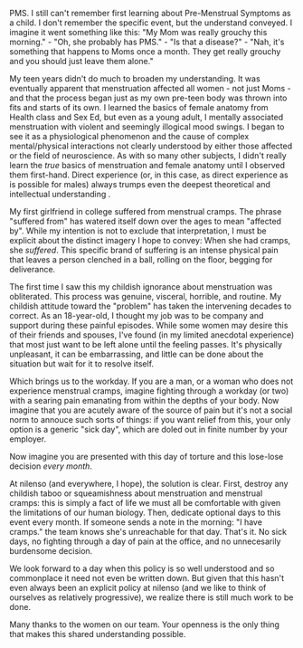 PMS. I still can't remember first learning about Pre-Menstrual Symptoms as a child. I don't remember the specific event, but the understand conveyed. I imagine it went something like this: "My Mom was really grouchy this morning." - "Oh, she probably has PMS." - "Is that a disease?" - "Nah, it's something that happens to Moms once a month. They get really grouchy and you should just leave them alone."

My teen years didn't do much to broaden my understanding. It was eventually apparent that menstruation affected all women - not just Moms - and that the process began just as my own pre-teen body was thrown into fits and starts of its own. I learned the basics of female anatomy from Health class and Sex Ed, but even as a young adult, I mentally associated menstruation with violent and seemingly illogical mood swings. I began to see it as a physiological phenomenon and the cause of complex mental/physical interactions not clearly understood by either those affected or the field of neuroscience. As with so many other subjects, I didn't really learn the *true* basics of menstruation and female anatomy until I observed them first-hand. Direct experience (or, in this case, as direct experience as is possible for males) always trumps even the deepest theoretical and intellectual understanding .

My first girlfriend in college suffered from menstrual cramps. The phrase "suffered from" has watered itself down over the ages to mean "affected by". While my intention is not to exclude that interpretation, I must be explicit about the distinct imagery I hope to convey: When she had cramps, she *suffered*. This specific brand of suffering is an intense physical pain that leaves a person clenched in a ball, rolling on the floor, begging for deliverance.

The first time I saw this my childish ignorance about menstruation was obliterated. This process was genuine, visceral, horrible, and routine. My childish attitude toward the "problem" has taken the intervening decades to correct. As an 18-year-old, I thought my job was to be company and support during these painful episodes. While some women may desire this of their friends and spouses, I've found (in my limited anecdotal experience) that most just want to be left alone until the feeling passes. It's physically unpleasant, it can be embarrassing, and little can be done about the situation but wait for it to resolve itself.

Which brings us to the workday. If you are a man, or a woman who does not experience menstrual cramps, imagine fighting through a workday (or two) with a searing pain emanating from within the depths of your body. Now imagine that you are acutely aware of the source of pain but it's not a social norm to annouce such sorts of things: if you want relief from this, your only option is a generic "sick day", which are doled out in finite number by your employer.

Now imagine you are presented with this day of torture and this lose-lose decision *every month*.

At nilenso (and everywhere, I hope), the solution is clear. First, destroy any childish taboo or squeamishness about menstruation and menstrual cramps: this is simply a fact of life we must all be comfortable with given the limitations of our human biology. Then, dedicate optional days to this event every month. If someone sends a note in the morning: "I have cramps." the team knows she's unreachable for that day. That's it. No sick days, no fighting through a day of pain at the office, and no unnecesarily burdensome decision.

We look forward to a day when this policy is so well understood and so commonplace it need not even be written down. But given that this hasn't even always been an explicit policy at nilenso (and we like to think of ourselves as relatively progressive), we realize there is still much work to be done.

Many thanks to the women on our team. Your openness is the only thing that makes this shared understanding possible.
